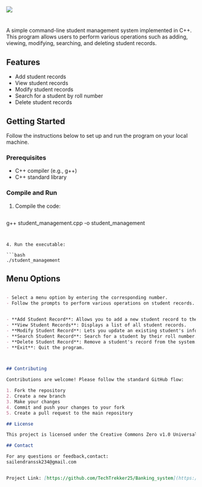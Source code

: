 # <p align="center">
# <img src="https://mintbook.com/assetsNew/img/university.gif">
# </p>


A simple command-line student management system implemented in C++. This program allows users to perform various operations such as adding, viewing, modifying, searching, and deleting student records.

## Features

- Add student records
- View student records
- Modify student records
- Search for a student by roll number
- Delete student records

## Getting Started
Follow the instructions below to set up and run the program on your local machine.

### Prerequisites

- C++ compiler (e.g., g++)
- C++ standard library
  
### Compile and Run
1. Compile the code:
    ```bash
g++ student_management.cpp -o student_management
   ```


4. Run the executable:

   ```bash
   ./student_management
   ```

## Menu Options
```markdown

- Select a menu option by entering the corresponding number.
- Follow the prompts to perform various operations on student records.


- **Add Student Record**: Allows you to add a new student record to the system.
- **View Student Records**: Displays a list of all student records.
- **Modify Student Record**: Lets you update an existing student's information.
- **Search Student Record**: Search for a student by their roll number.
- **Delete Student Record**: Remove a student's record from the system.
- **Exit**: Quit the program.



## Contributing

Contributions are welcome! Please follow the standard GitHub flow:

1. Fork the repository
2. Create a new branch
3. Make your changes
4. Commit and push your changes to your fork
5. Create a pull request to the main repository

## License

This project is licensed under the Creative Commons Zero v1.0 Universal. See [LICENSE](LICENSE) for more details.

## Contact

For any questions or feedback,contact:
sailendranssk234@gmail.com


Project Link: [https://github.com/TechTrekker25/Banking_system](https://github.com/TechTrekker25/Banking_system)
